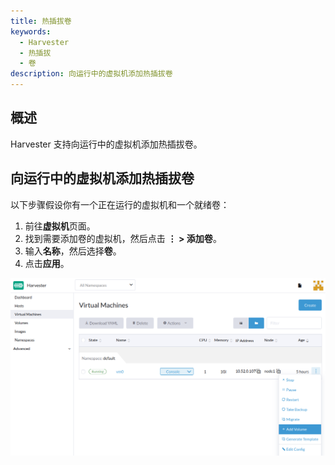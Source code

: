 ```yaml
---
title: 热插拔卷
keywords:
  - Harvester
  - 热插拔
  - 卷
description: 向运行中的虚拟机添加热插拔卷
---
```


## 概述

Harvester 支持向运行中的虚拟机添加热插拔卷。

## 向运行中的虚拟机添加热插拔卷

以下步骤假设你有一个正在运行的虚拟机和一个就绪卷：

1. 前往**虚拟机**页面。
1. 找到需要添加卷的虚拟机，然后点击 **⋮ > 添加卷**。
1. 输入**名称**，然后选择**卷**。
1. 点击**应用**。

![Add Volume](../assets/add-volume.png)
